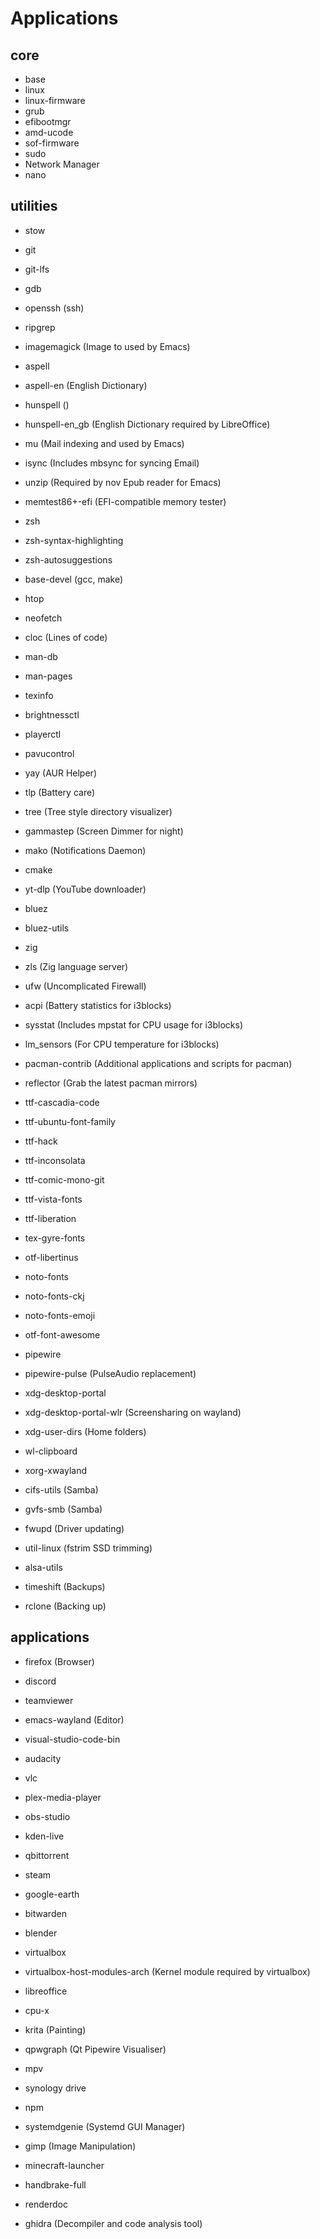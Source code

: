 # Applications

## core
- base
- linux
- linux-firmware
- grub
- efibootmgr
- amd-ucode
- sof-firmware
- sudo
- Network Manager
- nano

## utilities
- stow
- git
- git-lfs
- gdb
- openssh (ssh)
- ripgrep
- imagemagick (Image to used by Emacs)
- aspell
- aspell-en (English Dictionary)
- hunspell ()
- hunspell-en_gb (English Dictionary required by LibreOffice)
- mu (Mail indexing and used by Emacs)
- isync (Includes mbsync for syncing Email)
- unzip (Required by nov Epub reader for Emacs)
- memtest86+-efi (EFI-compatible memory tester)
- zsh
- zsh-syntax-highlighting
- zsh-autosuggestions
- base-devel (gcc, make)
- htop
- neofetch
- cloc (Lines of code)
- man-db
- man-pages
- texinfo
- brightnessctl
- playerctl
- pavucontrol
- yay (AUR Helper)
- tlp (Battery care)
- tree (Tree style directory visualizer)
- gammastep (Screen Dimmer for night)
- mako (Notifications Daemon)
- cmake
- yt-dlp (YouTube downloader)
- bluez
- bluez-utils
- zig
- zls (Zig language server)
- ufw (Uncomplicated Firewall)

- acpi (Battery statistics for i3blocks)
- sysstat (Includes mpstat for CPU usage for i3blocks)
- lm_sensors (For CPU temperature for i3blocks)
- pacman-contrib (Additional applications and scripts for pacman)
- reflector (Grab the latest pacman mirrors)

- ttf-cascadia-code
- ttf-ubuntu-font-family
- ttf-hack
- ttf-inconsolata
- ttf-comic-mono-git
- ttf-vista-fonts
- ttf-liberation
- tex-gyre-fonts
- otf-libertinus
- noto-fonts
- noto-fonts-ckj
- noto-fonts-emoji
- otf-font-awesome

- pipewire
- pipewire-pulse (PulseAudio replacement)
- xdg-desktop-portal
- xdg-desktop-portal-wlr (Screensharing on wayland)
- xdg-user-dirs (Home folders)
- wl-clipboard
- xorg-xwayland

- cifs-utils (Samba)
- gvfs-smb (Samba)
- fwupd (Driver updating)
- util-linux (fstrim SSD trimming)
- alsa-utils
- timeshift (Backups)
- rclone (Backing up)

## applications
- firefox (Browser)
- discord
- teamviewer
- emacs-wayland (Editor)
- visual-studio-code-bin
- audacity
- vlc
- plex-media-player
- obs-studio
- kden-live
- qbittorrent
- steam
- google-earth
- bitwarden
- blender
- virtualbox
- virtualbox-host-modules-arch (Kernel module required by virtualbox)
- libreoffice
- cpu-x
- krita (Painting)

- qpwgraph (Qt Pipewire Visualiser)
- mpv
- synology drive
- npm
- systemdgenie (Systemd GUI Manager)
- gimp (Image Manipulation)
- minecraft-launcher
- handbrake-full
- renderdoc
- ghidra (Decompiler and code analysis tool)
